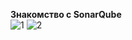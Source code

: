 **Знакомство с SonarQube**  
![1](https://user-images.githubusercontent.com/26553608/193408074-8fe7b8db-6a4c-46ac-ab90-0eb3237e3e6d.PNG)
![2](https://user-images.githubusercontent.com/26553608/193408079-9f9477e1-0f62-4cbd-b5b8-cd3d60d04bee.PNG)

